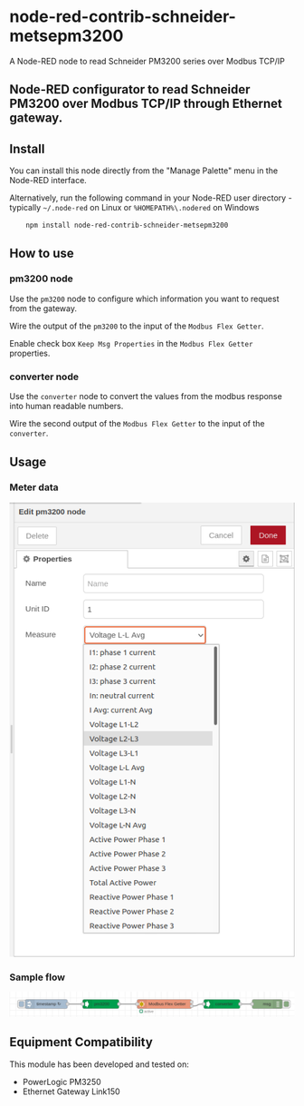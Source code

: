 # node-red-contrib-schneider-metsepm3200
A Node-RED node to read Schneider PM3200 series over Modbus TCP/IP
## Node-RED configurator to read Schneider PM3200 over Modbus TCP/IP through Ethernet gateway.

## Install
You can install this node directly from the "Manage Palette" menu in the Node-RED interface.

Alternatively, run the following command in your Node-RED user directory - typically `~/.node-red` on Linux or `%HOMEPATH%\.nodered` on Windows

        npm install node-red-contrib-schneider-metsepm3200 

## How to use

### pm3200 node
Use the `pm3200` node to configure which information you want to request from the gateway.

Wire the output of the `pm3200` to the input of the `Modbus Flex Getter`.

Enable check box `Keep Msg Properties` in the `Modbus Flex Getter` properties.

### converter node
Use the `converter` node to convert the values from the modbus response into human readable numbers.

Wire the second output of the `Modbus Flex Getter` to the input of the `converter`.

## Usage

### Meter data 
![data-config](docs/data-config.png)

### Sample flow
![sample-flow](docs/sample-flow.png)

## Equipment Compatibility

This module has been developed and tested on:
+ PowerLogic PM3250
+ Ethernet Gateway Link150

